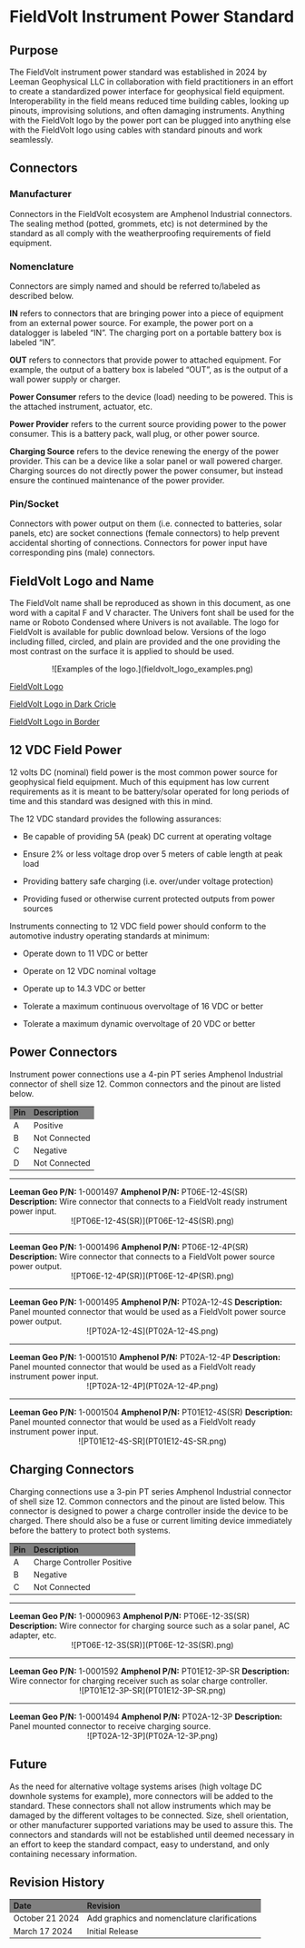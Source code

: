 # FieldVolt Instrument Power Standard

## Purpose
The FieldVolt instrument power standard was established in 2024 by Leeman
Geophysical LLC in collaboration with field practitioners in an effort to create
a standardized power interface for geophysical field equipment. Interoperability
in the field means reduced time building cables, looking up pinouts, improvising
solutions, and often damaging instruments. Anything with the FieldVolt logo by
the power port can be plugged into anything else with the FieldVolt logo using
cables with standard pinouts and work seamlessly.

## Connectors
### Manufacturer
Connectors in the FieldVolt ecosystem are Amphenol Industrial connectors. The
sealing method (potted, grommets, etc) is not determined by the standard as all
comply with the weatherproofing requirements of field equipment. 

### Nomenclature
Connectors are simply named and should be referred to/labeled as described below.

**IN** refers to connectors that are bringing power into a piece of equipment
from an external power source. For example, the power port on a datalogger is
labeled “IN”. The charging port on a portable battery box is labeled “IN”.

**OUT** refers to connectors that provide power to attached equipment. For
example, the output of a battery box is labeled “OUT”, as is the output of a
wall power supply or charger.

**Power Consumer** refers to the device (load) needing to be powered. This is
the attached instrument, actuator, etc.

**Power Provider** refers to the current source providing power to the power
consumer. This is a battery pack, wall plug, or other power source.

**Charging Source** refers to the device renewing the energy of the power
provider. This can be a device like a solar panel or wall powered charger.
Charging sources do not directly power the power consumer, but instead ensure
the continued maintenance of the power provider.

### Pin/Socket
Connectors with power output on them (i.e. connected to batteries, solar panels,
etc) are socket connections (female connectors) to help prevent accidental
shorting of connections. Connectors for power input have corresponding pins (male)
connectors.

## FieldVolt Logo and Name
The FieldVolt name shall be reproduced as shown in this document, as one word
with a capital F and V character. The Univers font shall be used for the name or
Roboto Condensed where Univers is not available. The logo for FieldVolt is
available for public download below. Versions of the logo including filled, circled,
and plain are provided and the one providing the most contrast on the surface it
is applied to should be used.

<center>
![Examples of the logo.](fieldvolt_logo_examples.png)
</center>

<a href="../fieldvolt_logo.svg" download>FieldVolt Logo</a>

<a href="../fieldvolt_logo_dark_Circle.svg" download>FieldVolt Logo in Dark Cricle</a>

<a href="../fieldvolt_logo_border.svg" download>FieldVolt Logo in Border</a>


## 12 VDC Field Power
12 volts DC (nominal) field power is the most common power source for
geophysical field equipment. Much of this equipment has low current requirements
as it is meant to be battery/solar operated for long periods of time and this
standard was designed with this in mind.

The 12 VDC standard provides the following assurances:  

* Be capable of providing 5A (peak) DC current at operating voltage  

* Ensure 2% or less voltage drop over 5 meters of cable length at peak load  

* Providing battery safe charging (i.e. over/under voltage protection)  

* Providing fused or otherwise current protected outputs from power sources  


Instruments connecting to 12 VDC field power should conform to the automotive industry
operating standards at minimum:  

* Operate down to 11 VDC or better  

* Operate on 12 VDC nominal voltage  

* Operate up to 14.3 VDC or better  

* Tolerate a maximum continuous overvoltage of 16 VDC or better  

* Tolerate a maximum dynamic overvoltage of 20 VDC or better  

## Power Connectors
Instrument power connections use a 4-pin PT series Amphenol Industrial connector of
shell size 12. Common connectors and the pinout are listed below.

<table>
  <tr bgcolor="gray">
    <td><b>Pin</b></td>
    <td><b>Description</b></td>
  </tr>
  <tr>
    <td>A</td>
    <td>Positive</td>
  </tr>
  <tr>
    <td>B</td>
    <td>Not Connected</td>
  </tr>
  <tr>
    <td>C</td>
    <td>Negative</td>
  </tr>
  <tr>
    <td>D</td>
    <td>Not Connected</td>
  </tr>
</table>

<hr>
<b>Leeman Geo P/N:</b> 1-0001497  
<b>Amphenol P/N:</b> PT06E-12-4S(SR)  
<b>Description:</b> Wire connector that connects to a FieldVolt ready instrument power input.  
<center>
![PT06E-12-4S(SR)](PT06E-12-4S(SR).png)
</center>

<hr>
<b>Leeman Geo P/N:</b> 1-0001496  
<b>Amphenol P/N:</b> PT06E-12-4P(SR)  
<b>Description:</b> Wire connector that connects to a FieldVolt power source power output.  
<center>
![PT06E-12-4P(SR)](PT06E-12-4P(SR).png)
</center>

<hr>
<b>Leeman Geo P/N:</b> 1-0001495  
<b>Amphenol P/N:</b> PT02A-12-4S  
<b>Description:</b> Panel mounted connector that would be used as a FieldVolt power source power output.  
<center>
![PT02A-12-4S](PT02A-12-4S.png)
</center>

<hr>
<b>Leeman Geo P/N:</b> 1-0001510  
<b>Amphenol P/N:</b> PT02A-12-4P  
<b>Description:</b> Panel mounted connector that would be used as a FieldVolt ready instrument power input.  
<center>
![PT02A-12-4P](PT02A-12-4P.png)
</center>

<hr>
<b>Leeman Geo P/N:</b> 1-0001504  
<b>Amphenol P/N:</b> PT01E12-4S(SR)  
<b>Description:</b> Panel mounted connector that would be used as a FieldVolt ready instrument power input.  
<center>
![PT01E12-4S-SR](PT01E12-4S-SR.png)
</center>

## Charging Connectors
Charging connections use a 3-pin PT series Amphenol Industrial connector of
shell size 12. Common connectors and the pinout are listed below. This connector
is designed to power a charge controller inside the device to be charged. There
should also be a fuse or current limiting device immediately before the battery
to protect both systems.

<table>
  <tr bgcolor="gray">
    <td><b>Pin</b></td>
    <td><b>Description</b></td>
  </tr>
  <tr>
    <td>A</td>
    <td>Charge Controller Positive</td>
  </tr>
  <tr>
    <td>B</td>
    <td>Negative</td>
  </tr>
  <tr>
    <td>C</td>
    <td>Not Connected</td>
  </tr>
</table>

<hr>
<b>Leeman Geo P/N:</b> 1-0000963  
<b>Amphenol P/N:</b> PT06E-12-3S(SR)  
<b>Description:</b> Wire connector for charging source such as a solar panel, AC adapter, etc.  
<center>
![PT06E-12-3S(SR)](PT06E-12-3S(SR).png)
</center>

<hr>
<b>Leeman Geo P/N:</b> 1-0001592  
<b>Amphenol P/N:</b> PT01E12-3P-SR  
<b>Description:</b> Wire connector for charging receiver such as solar charge controller.  
<center>
![PT01E12-3P-SR](PT01E12-3P-SR.png)
</center>

<hr>
<b>Leeman Geo P/N:</b> 1-0001494  
<b>Amphenol P/N:</b> PT02A-12-3P  
<b>Description:</b> Panel mounted connector to receive charging source.  
<center>
![PT02A-12-3P](PT02A-12-3P.png)
</center>

## Future
As the need for alternative voltage systems arises (high voltage DC downhole
systems for example), more connectors will be added to the standard. These
connectors shall not allow instruments which may be damaged by the different
voltages to be connected. Size, shell orientation, or other manufacturer
supported variations may be used to assure this. The connectors and standards
will not be established until deemed necessary in an effort to keep the standard
compact, easy to understand, and only containing necessary information.

## Revision History

<table>
  <tr bgcolor="gray">
    <td><b>Date</b></td>
    <td><b>Revision</b></td>
  </tr>
  <tr>
    <td>October 21 2024</td>
    <td>Add graphics and nomenclature clarifications</td>
  </tr>
  <tr>
    <td>March 17 2024</td>
    <td>Initial Release</td>
  </tr>
</table>
